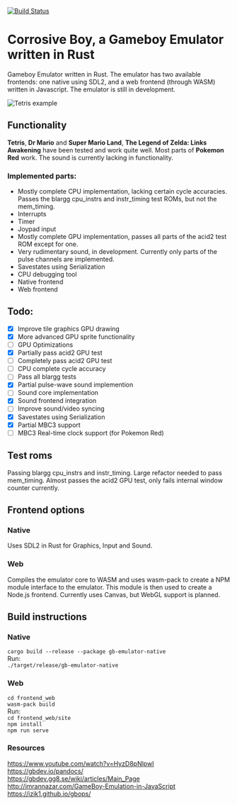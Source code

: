 [![Build Status](https://travis-ci.com/wsandst/gameboy-emulator.svg?branch=main)](https://travis-ci.com/wsandst/gameboy-emulator)
# Corrosive Boy, a Gameboy Emulator written in Rust
Gameboy Emulator written in Rust. The emulator has two available frontends: one native using SDL2, and a web frontend (through WASM) written in Javascript. The emulator is still in development.  
  
![Tetris example](https://i.ibb.co/C1MHRbf/tetris2.png)
## Functionality
**Tetris**, **Dr Mario** and **Super Mario Land**, **The Legend of Zelda: Links Awakening** have been tested and work quite well. Most parts of **Pokemon Red** work. The sound is currently lacking in functionality. 
### Implemented parts:
* Mostly complete CPU implementation, lacking certain cycle accuracies. Passes the blargg cpu_instrs and instr_timing test ROMs, but not the mem_timing.
* Interrupts
* Timer
* Joypad input
* Mostly complete GPU implementation, passes all parts of the acid2 test ROM except for one.
* Very rudimentary sound, in development. Currently only parts of the pulse channels are implemented.  
* Savestates using Serialization
* CPU debugging tool
* Native frontend
* Web frontend

## Todo:
- [X] Improve tile graphics GPU drawing
- [X] More advanced GPU sprite functionality
- [ ] GPU Optimizations
- [x] Partially pass acid2 GPU test
- [ ] Completely pass acid2 GPU test
- [ ] CPU complete cycle accuracy
- [ ] Pass all blargg tests
- [x] Partial pulse-wave sound implemention
- [ ] Sound core implementation
- [x] Sound frontend integration
- [ ] Improve sound/video syncing
- [X] Savestates using Serialization
- [X] Partial MBC3 support
- [ ] MBC3 Real-time clock support (for Pokemon Red)

## Test roms
Passing blargg cpu_instrs and instr_timing. Large refactor needed to pass mem_timing. 
Almost passes the acid2 GPU test, only fails internal window counter currently.

## Frontend options
### Native
Uses SDL2 in Rust for Graphics, Input and Sound.

### Web
Compiles the emulator core to WASM and uses wasm-pack to create a NPM module interface to the emulator.
This module is then used to create a Node.js frontend. Currently uses Canvas, but WebGL support is planned.

## Build instructions
### Native
`cargo build --release --package gb-emulator-native`  
Run:  
`./target/release/gb-emulator-native`

### Web
`cd frontend_web`  
`wasm-pack build`  
Run:  
`cd frontend_web/site`   
`npm install`  
`npm run serve`

### Resources
https://www.youtube.com/watch?v=HyzD8pNlpwI  
https://gbdev.io/pandocs/  
https://gbdev.gg8.se/wiki/articles/Main_Page  
http://imrannazar.com/GameBoy-Emulation-in-JavaScript  
https://izik1.github.io/gbops/